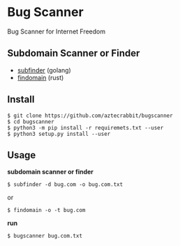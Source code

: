 # Bug Scanner

Bug Scanner for Internet Freedom


Subdomain Scanner or Finder
---------------------------

- [subfinder](https://github.com/projectdiscovery/subfinder) (golang)
- [findomain](https://github.com/Edu4rdSHL/findomain) (rust)


Install
-------

    $ git clone https://github.com/aztecrabbit/bugscanner
    $ cd bugscanner
    $ python3 -m pip install -r requiremets.txt --user
    $ python3 setup.py install --user


Usage
-----

**subdomain scanner or finder**

    $ subfinder -d bug.com -o bug.com.txt

or

    $ findomain -o -t bug.com


**run**

    $ bugscanner bug.com.txt


